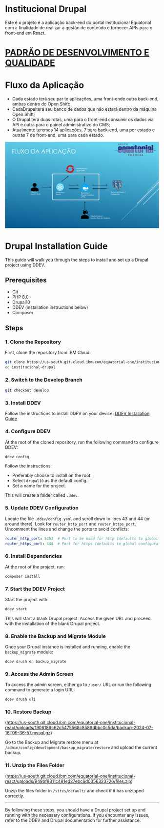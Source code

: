 # Institucional Drupal
Este é o projeto é a aplicação back-end do portal Institucional Equatorial com a finalidade de realizar a gestão de conteúdo e fornecer APIs para o front-end em React. 

# [PADRÃO DE DESENVOLVIMENTO E QUALIDADE](/readme/Definitions.md)

# Fluxo da Aplicação
- Cada estado terá seu par te aplicações, uma front-ende outra back-end, ambas dentro do Open Shift;
- CadaDrupalterá seu banco de dados que não estará dentro da máquina Open Shift;
- O Drupal terá duas rotas, uma para o front-end consumir os dados via API e outra para o painel administrativo do CMS;
- Atualmente teremos 14 aplicações, 7 para back-end, uma por estado e outras 7 de front-end, uma para cada estado.

![Fluxo da aplicação](/readme/app_flow.png)

# Drupal Installation Guide

This guide will walk you through the steps to install and set up a Drupal project using DDEV.

## Prerequisites

- Git
- PHP 8.0+
- Drupal10
- DDEV (installation instructions below)
- Composer

## Steps

### 1. Clone the Repository

First, clone the repository from IBM Cloud:

```sh
git clone https://us-south.git.cloud.ibm.com/equatorial-one/institucional-drupal
cd institucional-drupal
```

### 2. Switch to the Develop Branch

```sh
git checkout develop
```

### 3. Install DDEV

Follow the instructions to install DDEV on your device: [DDEV Installation Guide](https://ddev.readthedocs.io/en/stable/users/install/ddev-installation/#__tabbed_1_2)

### 4. Configure DDEV

At the root of the cloned repository, run the following command to configure DDEV:

```sh
ddev config
```

Follow the instructions:

- Preferably choose to install on the root.
- Select `drupal10` as the default config.
- Set a name for the project.

This will create a folder called `.ddev`.

### 5. Update DDEV Configuration

Locate the file `.ddev/config.yaml` and scroll down to lines 43 and 44 (or around there). Look for `router_http_port` and `router_https_port`. Uncomment the lines and change the ports to avoid conflicts:

```yaml
router_http_port: 5353  # Port to be used for http (defaults to global configuration, usually 80)
router_https_port: 444  # Port for https (defaults to global configuration, usually 443)
```

### 6. Install Dependencies

At the root of the project, run:

```sh
composer install
```

### 7. Start the DDEV Project

Start the project with:

```sh
ddev start
```

This will start a blank Drupal project. Access the given URL and proceed with the installation of the blank Drupal project.

### 8. Enable the Backup and Migrate Module

Once your Drupal instance is installed and running, enable the `backup_migrate` module:

```sh
ddev drush en backup_migrate
```

### 9. Access the Admin Screen

To access the admin screen, either go to `/user/` URL or run the following command to generate a login URL:

```sh
ddev drush uli
```

### 10. Restore Backup

(https://us-south.git.cloud.ibm.com/equatorial-one/institucional-react/uploads/1906189c62c5475568c8589dbbc0c5da/backup-2024-07-16T09-36-57.mysql.gz)

Go to the Backup and Migrate restore menu at `/admin/config/development/backup_migrate/restore` and upload the current backup.

### 11. Unzip the Files Folder

(https://us-south.git.cloud.ibm.com/equatorial-one/institucional-react/uploads/949bf9311c481ed27ebc6d0356323726/files.zip)

Unzip the files folder in `/sites/default/` and check if it has unzipped correctly.

---

By following these steps, you should have a Drupal project set up and running with the necessary configurations. If you encounter any issues, refer to the DDEV and Drupal documentation for further assistance.
